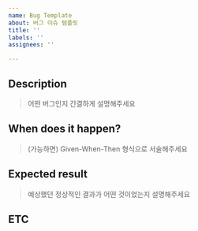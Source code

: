 ```yaml
---
name: Bug Template
about: 버그 이슈 템플릿
title: ''
labels: ''
assignees: ''

---
```


## Description

> 어떤 버그인지 간결하게 설명해주세요

## When does it happen?

> (가능하면) Given-When-Then 형식으로 서술해주세요

## Expected result

> 예상했던 정상적인 결과가 어떤 것이었는지 설명해주세요

## ETC
